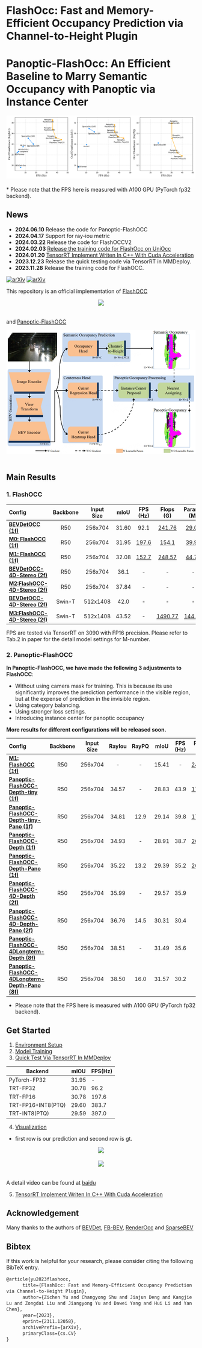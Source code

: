 # FlashOcc: Fast and Memory-Efficient Occupancy Prediction via Channel-to-Height Plugin
# Panoptic-FlashOcc: An Efficient Baseline to Marry Semantic Occupancy with Panoptic via Instance Center

<div align="left">
  <img src="figs/performance.png"/>
</div><br/>
* Please note that the FPS here is measured with A100 GPU (PyTorch fp32 backend).

## News
- **2024.06.10** Release the code for Panoptic-FlashOCC
- **2024.04.17** Support for ray-iou metric
- **2024.03.22** Release the code for FlashOCCV2
- **2024.02.03** [Release the training code for FlashOcc on UniOcc](https://github.com/drilistbox/FlashOCC_on_UniOcc_and_RenderOCC)
- **2024.01.20** [TensorRT Implement Writen In C++ With Cuda Acceleration](https://github.com/drilistbox/TRT_FlashOcc)
- **2023.12.23** Release the quick testing code via TensorRT in MMDeploy.
- **2023.11.28** Release the training code for FlashOCC.

<!-- - [History](./docs/en/news.md) -->

<!-- ## Introduction -->

[![arXiv](https://img.shields.io/badge/arXiv-Paper-<COLOR>.svg)](https://arxiv.org/abs/2311.12058)
[![arXiv](https://img.shields.io/badge/arXiv-Paper-<COLOR>.svg)](https://arxiv.org/pdf/2406.10527)


This repository is an official implementation of [FlashOCC](https://arxiv.org/abs/2311.12058) 

<div align="center">
  <img src="figs/overview.png"/>
</div><br/>

and [Panoptic-FlashOCC](https://arxiv.org/pdf/2406.10527)

<div align="center">
  <img src="figs/panoptic_flashOcc.jpg"/>
</div><br/>


## Main Results
### 1. FlashOCC
|                                               Config                                                | Backbone | Input <br/>Size |  mIoU   |            FPS<br/>(Hz)            |                                             Flops<br/>(G)                                             |                                           Params<br/>(M)                                           |                                Model                                |                                              Log                                               |
|:---------------------------------------------------------------------------------------------------|:--------:|:----------:|:-------:|:-----------------------------:|:------------------------------------------------------------------------------------------------:|:---------------------------------------------------------------------------------------------:|:-------------------------------------------------------------------:|:----------------------------------------------------------------------------------------------:|
|                 [**BEVDetOCC (1f)**](projects/configs/bevdet_occ/bevdet-occ-r50.py)                 |   R50    |  256x704   |  31.60  |             92.1              |  [241.76](doc/mmdeploy_test.md)   |  [29.02](doc/mmdeploy_test.md)  |                                            [gdrive]()                                            |                                            [log]()                                            |
|                 [**M0: FlashOCC (1f)**](projects/configs/flashocc/flashocc-r50.py)                  |   R50    |  256x704   |  31.95  | [197.6](doc/mmdeploy_test.md) |   [154.1](doc/mmdeploy_test.md)   |  [39.94](doc/mmdeploy_test.md)  |   [gdrive](https://drive.google.com/file/d/14my3jdqiIv6VIrkozQ6-ruEcBOPVlWGJ/view?usp=sharing)   |   [log](https://drive.google.com/file/d/1E-kaHxbTr6s3Qn70vhKpwJM8kejoNFxQ/view?usp=sharing)   |
|                 [**M1: FlashOCC (1f)**](projects/configs/flashocc/flashocc-r50.py)                  |   R50    |  256x704   |  32.08  | [152.7](doc/mmdeploy_test.md) |  [248.57](doc/mmdeploy_test.md)   |  [44.74](doc/mmdeploy_test.md)  | [gdrive](https://drive.google.com/file/d/1k9BzXB2nRyvXhqf7GQx3XNSej6Oq6I-B/view?usp=drive_link)  | [log](https://drive.google.com/file/d/1NRm27wVZMSUylmZxsMedFSLr7729YEAV/view?usp=drive_link)  |
|       [**BEVDetOCC-4D-Stereo (2f)**](projects/configs/bevdet_occ/bevdet-occ-r50-4d-stereo.py)       |   R50    |  256x704   |  36.1   |               -               |                -                |                -                |                [baidu](https://pan.baidu.com/s/1237QyV18zvRJ1pU3YzRItw?pwd=npe1)                 |                [log](https://pan.baidu.com/s/1237QyV18zvRJ1pU3YzRItw?pwd=npe1)                |
|        [**M2:FlashOCC-4D-Stereo (2f)**](projects/configs/flashocc/flashocc-r50-4d-stereo.py)        |   R50    |  256x704   |  37.84  |               -               |                -                |                -                | [gdrive](https://drive.google.com/file/d/12WYaCdoZA8-A6_oh6vdLgOmqyEc3PNCe/view?usp=drive_link)  | [log](https://drive.google.com/file/d/1eYvu9gUSQ7qk7w7lWPLrZMB0O2uKQUk3/view?usp=drive_link)  |
| [**BEVDetOCC-4D-Stereo (2f)**](projects/configs/bevdet_occ/bevdet-occ-stbase-4d-stereo-512x1408.py) |  Swin-T  |  512x1408  |  42.0   |               -               |                -                |                -                |                [baidu](https://pan.baidu.com/s/1237QyV18zvRJ1pU3YzRItw?pwd=npe1)                 |                [log](https://pan.baidu.com/s/1237QyV18zvRJ1pU3YzRItw?pwd=npe1)                |
|    [**M3:FlashOCC-4D-Stereo (2f)**](projects/configs/flashocc/flashocc-stbase-4d-stereo-512x1408_4x4_2e-4.py)     | Swin-T   | 512x1408   |   43.52 |               -               | [1490.77](doc/mmdeploy_test.md) | [144.99](doc/mmdeploy_test.md)  | [gdrive](https://drive.google.com/file/d/1f6E6Bm6enIJETSEbfXs57M0iOUU997kU/view?usp=drive_link)  | [log](https://drive.google.com/file/d/1tch-YK4ROGDGNmDcN5FZnOAvsbHe-iSU/view?usp=drive_link)  |

FPS are tested via TensorRT on 3090 with FP16 precision. Please refer to Tab.2 in paper for the detail model settings for M-number.

### 2. Panoptic-FlashOCC
**In Panoptic-FlashOCC, we have made the following 3 adjustments to FlashOCC**:
- Without using camera mask for training. This is because its use significantly improves the prediction performance in the visible region, but at the expense of prediction in the invisible region.
- Using category balancing.
- Using stronger loss settings.
- Introducing instance center for panoptic occupancy

**More results for different configurations will be released soon.**

|                                      Config                                      | Backbone | Input <br/>Size  | RayIou | RayPQ |  mIoU  | FPS<br/>(Hz) |         Flops<br/>(G)          |        Params<br/>(M)         |                                              Model                                              |                                             Log                                              |
|:--------------------------------------------------------------------------------|:--------:|:-----------:|:-------:|:------:|:------:|:------------:|:------------------------------:|:-----------------------------:|:-----------------------------------------------------------------------------------------------:|:--------------------------------------------------------------------------------------------:|
|          [**M1: FlashOCC (1f)**](projects/configs/flashocc/flashocc-r50.py)          |   R50    |   256x704   |    -    | - | 15.41  |     -     | [248.57](doc/mmdeploy_test.md) | [44.74](doc/mmdeploy_test.md) |                                           [gdrive](https://drive.google.com/file/d/14XsvjSwp-vLpy_eBZzvKo3MAh-YWRHcu/view?usp=drive_link)                                            |                                           [log](https://drive.google.com/file/d/1cTDoauEmjhK9fReLDcA2zPZx4a6X3U1-/view?usp=drive_link)                                            |
| [**Panoptic-FlashOCC-Depth-tiny (1f)**](projects/configs/panoptic-flashocc/panoptic-flashocc-r50-depth-tiny.py) |   R50    |   256x704   |  34.57  | - | 28.83  |     43.9     | [175.00](doc/mmdeploy_test.md) | [45.32](doc/mmdeploy_test.md) | [gdrive](https://drive.google.com/drive/folders/1cgCsbXgikoP10lj6DBC7Le9C-UOCIxlN?usp=sharing) | [log](https://drive.google.com/drive/folders/1cgCsbXgikoP10lj6DBC7Le9C-UOCIxlN?usp=sharing) |
| [**Panoptic-FlashOCC-Depth-tiny-Pano (1f)**](projects/configs/panoptic-flashocc/panoptic-flashocc-r50-depth-tiny-pano.py) |   R50    |   256x704   |  34.81  | 12.9 | 29.14  |     39.8     | [175.00](doc/mmdeploy_test.md) | [45.32](doc/mmdeploy_test.md) | [gdrive](https://drive.google.com/drive/folders/1cgCsbXgikoP10lj6DBC7Le9C-UOCIxlN?usp=sharing) | [log](https://drive.google.com/drive/folders/1cgCsbXgikoP10lj6DBC7Le9C-UOCIxlN?usp=sharing) |
| [**Panoptic-FlashOCC-Depth (1f)**](projects/configs/panoptic-flashocc/panoptic-flashocc-r50-depth.py) |   R50    |   256x704   |  34.93  | - |  28.91 |     38.7     | [269.47](doc/mmdeploy_test.md) | [50.12](doc/mmdeploy_test.md) | [gdrive](https://drive.google.com/drive/folders/1cgCsbXgikoP10lj6DBC7Le9C-UOCIxlN?usp=sharing) | [log](https://drive.google.com/drive/folders/1cgCsbXgikoP10lj6DBC7Le9C-UOCIxlN?usp=sharing) |
| [**Panoptic-FlashOCC-Depth-Pano (1f)**](projects/configs/panoptic-flashocc/panoptic-flashocc-r50-depth-pano.py) |   R50    |   256x704   |  35.22  | 13.2 |  29.39 |     35.2     | [269.47](doc/mmdeploy_test.md) | [50.12](doc/mmdeploy_test.md) | [gdrive](https://drive.google.com/drive/folders/1cgCsbXgikoP10lj6DBC7Le9C-UOCIxlN?usp=sharing) | [log](https://drive.google.com/drive/folders/1cgCsbXgikoP10lj6DBC7Le9C-UOCIxlN?usp=sharing) |
| [**Panoptic-FlashOCC-4D-Depth (2f)**](projects/configs/panoptic-flashocc/panoptic-flashocc-r50-depth4d.py) |   R50    |   256x704   |  35.99  | - |  29.57 |     35.9     |               -                |               -               | [gdrive](https://drive.google.com/drive/folders/1cgCsbXgikoP10lj6DBC7Le9C-UOCIxlN?usp=sharing) | [log](https://drive.google.com/drive/folders/1cgCsbXgikoP10lj6DBC7Le9C-UOCIxlN?usp=sharing) |
| [**Panoptic-FlashOCC-4D-Depth-Pano (2f)**](projects/configs/panoptic-flashocc/panoptic-flashocc-r50-depth4d-pano.py) |   R50    |   256x704   |  36.76  | 14.5 |  30.31 |     30.4     |               -                |               -               | [gdrive](https://drive.google.com/drive/folders/1cgCsbXgikoP10lj6DBC7Le9C-UOCIxlN?usp=sharing) | [log](https://drive.google.com/drive/folders/1cgCsbXgikoP10lj6DBC7Le9C-UOCIxlN?usp=sharing) |
| [**Panoptic-FlashOCC-4DLongterm-Depth (8f)**](projects/configs/panoptic-flashocc/panoptic-flashocc-r50-depth4d-longterm8f.py) |   R50    |   256x704   |  38.51  | - |  31.49 |     35.6     |               -                |               -               | [gdrive](https://drive.google.com/drive/folders/1cgCsbXgikoP10lj6DBC7Le9C-UOCIxlN?usp=sharing) | [log](https://drive.google.com/drive/folders/1cgCsbXgikoP10lj6DBC7Le9C-UOCIxlN?usp=sharing) |
| [**Panoptic-FlashOCC-4DLongterm-Depth-Pano (8f)**](projects/configs/panoptic-flashocc/panoptic-flashocc-r50-depth4d-longterm8f.py) |   R50    |   256x704   |  38.50  | 16.0 | 31.57 |     30.2     |               -                |               -               | [gdrive](https://drive.google.com/drive/folders/1cgCsbXgikoP10lj6DBC7Le9C-UOCIxlN?usp=sharing) | [log](https://drive.google.com/drive/folders/1cgCsbXgikoP10lj6DBC7Le9C-UOCIxlN?usp=sharing) |

* Please note that the FPS here is measured with A100 GPU (PyTorch fp32 backend).

## Get Started
1. [Environment Setup](doc/install.md)
2. [Model Training](doc/model_training.md)
3. [Quick Test Via TensorRT In MMDeploy](doc/mmdeploy_test.md)

| Backend  | mIOU  | FPS(Hz) |
|----------|-------|---------|
| PyTorch-FP32                                    | 31.95 |    -  |
| TRT-FP32                                        | 30.78 |  96.2 |
| TRT-FP16                                        | 30.78 | 197.6 |
| TRT-FP16+INT8(PTQ)                              | 29.60 | 383.7 |
| TRT-INT8(PTQ)                                   | 29.59 | 397.0 |

4. [Visualization](doc/visualization.md)

 * first row is our prediction and second row is gt.
<div align="center">
  <img src="figs/sem.png"/>
</div><br/>

<div align="center">
  <img src="figs/pano.png"/>
</div><br/>

A detail video can be found at [baidu](https://pan.baidu.com/s/1xfnFsj5IclpjJxIaOlI6dA?pwd=gype)

5. [TensorRT Implement Writen In C++ With Cuda Acceleration](https://github.com/drilistbox/TRT_FlashOcc)


## Acknowledgement
Many thanks to the authors of [BEVDet](https://github.com/HuangJunJie2017/BEVDet), [FB-BEV](https://github.com/NVlabs/FB-BEV.git),
[RenderOcc](https://github.com/pmj110119/RenderOcc.git) and [SparseBEV](https://github.com/MCG-NJU/SparseBEV.git)

## Bibtex
If this work is helpful for your research, please consider citing the following BibTeX entry.

```
@article{yu2023flashocc,
      title={FlashOcc: Fast and Memory-Efficient Occupancy Prediction via Channel-to-Height Plugin}, 
      author={Zichen Yu and Changyong Shu and Jiajun Deng and Kangjie Lu and Zongdai Liu and Jiangyong Yu and Dawei Yang and Hui Li and Yan Chen},
      year={2023},
      eprint={2311.12058},
      archivePrefix={arXiv},
      primaryClass={cs.CV}
}

```
